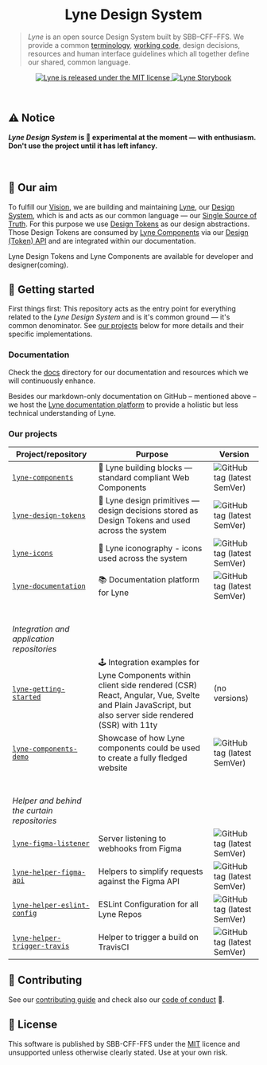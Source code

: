 <h1 align="center">
  Lyne Design System
</h1>

> *Lyne* is an open source Design System built by SBB–CFF–FFS. We provide a common [terminology](/docs/TERMINOLOGY.md), [working code](#our-projects), design decisions,
> resources and human interface guidelines which all together define our shared, common language.

<p align="center">
  <a href="https://github.com/lyne-design-system/lyne/blob/master/LICENSE">
    <img src="https://img.shields.io/badge/License-MIT-green.svg" alt="Lyne is released under the MIT license" />
  </a>
  <a href="https://lyne-components-storybook.netlify.com">
    <img src="https://cdn.jsdelivr.net/gh/storybookjs/brand@master/badge/badge-storybook.svg" alt="Lyne Storybook" />
  </a>
</p>

<br>

## ⚠️ Notice
***Lyne Design System* is 🧪 experimental at the moment — with enthusiasm.<br>Don't use the project until it has left infancy.**
<br>
<br>
<br>

## 🎯 Our aim
To fulfill our [Vision](./docs/VISION.md), we are building and maintaining [Lyne](./docs/TERMINOLOGY.md#lyne), our [Design System](./docs/TERMINOLOGY.md#design-system), which is and acts as our common language —  our [Single Source of Truth](./docs/TERMINOLOGY.md#single-source-of-truth). For this purpose we use [Design Tokens](./docs/TERMINOLOGY.md#design-token) as our design abstractions. Those Design Tokens are consumed by [Lyne Components](./docs/TERMINOLOGY.md#lyne-components) via our [Design (Token) API](./docs/TERMINOLOGY.md#design-token-api) and are integrated within our documentation.

Lyne Design Tokens and Lyne Components are available for developer and designer(coming).

## 🚀 Getting started
First things first: This repository acts as the entry point for everything related to the *Lyne Design System* and is it's common ground — it's common denominator. See [our projects](#our-projects) below for more details and their specific implementations.

### Documentation
Check the [docs](docs/README.md) directory for our documentation and resources which we will continuously enhance.

Besides our markdown-only documentation on GitHub – mentioned above – we host the [Lyne documentation platform](https://lyne-documentation.netlify.app/) to provide a holistic but less technical understanding of Lyne.

### Our projects

| Project/repository | Purpose | Version                                                                                                                                                                            
| --------| ------------------| ----
| [`lyne-components`](https://github.com/lyne-design-system/lyne-components) | 🧱 Lyne building blocks — standard compliant Web Components | ![GitHub tag (latest SemVer)](https://img.shields.io/github/v/tag/lyne-design-system/lyne-components?label=release)
| [`lyne-design-tokens`](https://github.com/lyne-design-system/lyne-design-tokens) | 💄 Lyne design primitives — design decisions stored as Design Tokens and used across the system | ![GitHub tag (latest SemVer)](https://img.shields.io/github/v/tag/lyne-design-system/lyne-design-tokens?label=release)
| [`lyne-icons`](https://github.com/lyne-design-system/lyne-icons) | 🎎 Lyne iconography - icons used across the system | ![GitHub tag (latest SemVer)](https://img.shields.io/github/v/tag/lyne-design-system/lyne-icons?label=release)
| [`lyne-documentation`](https://github.com/lyne-design-system/lyne-documentation) | 📚 Documentation platform for Lyne | ![GitHub tag (latest SemVer)](https://img.shields.io/github/v/tag/lyne-design-system/lyne-documentation?label=release)
|<br/><br/>*Integration and application repositories*||
| [`lyne-getting-started`](https://github.com/lyne-design-system/lyne-getting-started) | 🕹️ Integration examples for Lyne Components within client side rendered (CSR) React, Angular, Vue, Svelte and Plain JavaScript, but also server side rendered (SSR) with 11ty|(no versions)
|[`lyne-components-demo`](https://github.com/lyne-design-system/lyne-components-demo) |Showcase of how Lyne components could be used to create a fully fledged website|![GitHub tag (latest SemVer)](https://img.shields.io/github/v/tag/lyne-design-system/lyne-components-demo?label=release)
|<br/><br/>*Helper and behind the curtain repositories*||
|[`lyne-figma-listener`](https://github.com/lyne-design-system/lyne-figma-listener) |Server listening to webhooks from Figma|![GitHub tag (latest SemVer)](https://img.shields.io/github/v/tag/lyne-design-system/lyne-figma-listener?label=release)
|[`lyne-helper-figma-api`](https://github.com/lyne-design-system/lyne-helper-figma-api) |Helpers to simplify requests against the Figma API|![GitHub tag (latest SemVer)](https://img.shields.io/github/v/tag/lyne-design-system/lyne-helper-figma-api?label=release)
|[`lyne-helper-eslint-config`](https://github.com/lyne-design-system/lyne-helper-eslint-config) |ESLint Configuration for all Lyne Repos|![GitHub tag (latest SemVer)](https://img.shields.io/github/v/tag/lyne-design-system/lyne-helper-eslint-config?label=release)
|[`lyne-helper-trigger-travis`](https://github.com/lyne-design-system/lyne-helper-trigger-travis) |Helper to trigger a build on TravisCI|![GitHub tag (latest SemVer)](https://img.shields.io/github/v/tag/lyne-design-system/lyne-helper-trigger-travis?label=release)

## 🙌 Contributing
See our [contributing guide](CONTRIBUTING.md) and check also our [code of conduct](CODE_OF_CONDUCT.md) 👀.

## 📝 License
This software is published by SBB-CFF-FFS under the [MIT](/LICENSE) licence and unsupported unless otherwise clearly stated. Use at your own risk.
